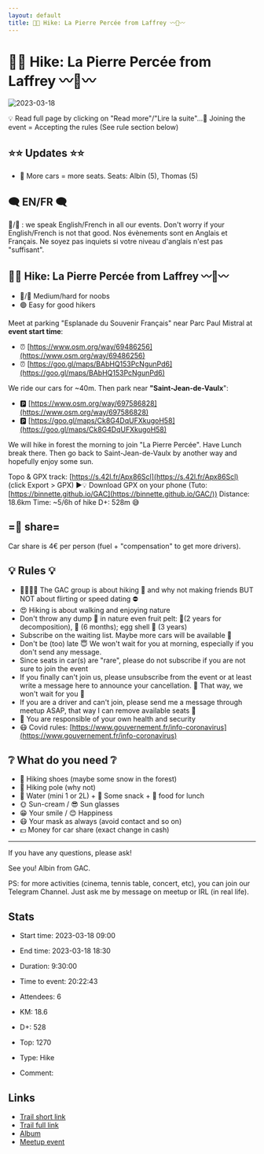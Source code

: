 ```yaml
---
layout: default
title: 🥾🔵 Hike: La Pierre Percée from Laffrey 〰🌲〰
---
```


# 🥾🔵 Hike: La Pierre Percée from Laffrey 〰🌲〰

![2023-03-18](/Stats/img/orig/2023-03-18.jpg)

💡 Read full page by clicking on "Read more"/"Lire la suite"...💜
Joining the event = Accepting the rules (See rule section below)

## ⭐⭐ Updates ⭐⭐

* 📅 More cars = more seats. Seats: Albin (5), Thomas (5)

## 🗨️ EN/FR 🗨️
🦅/🐓 : we speak English/French in all our events. Don't worry if your English/French is not that good. Nos évènements sont en Anglais et Français. Ne soyez pas inquiets si votre niveau d'anglais n'est pas "suffisant".

## 🥾🔵 Hike: La Pierre Percée from Laffrey 〰🌲〰

* 🔵/🔴 Medium/hard for noobs
* 🟢 Easy for good hikers

Meet at parking "Esplanade du Souvenir Français" near Parc Paul Mistral at **event start time**:

* ⏰ [https://www.osm.org/way/69486256](https://www.osm.org/way/69486256)
* ⏰ [https://goo.gl/maps/BAbHQ153PcNgunPd6](https://goo.gl/maps/BAbHQ153PcNgunPd6)

We ride our cars for \~40m. Then park near **"Saint-Jean-de-Vaulx**":

* 🅿️ [https://www.osm.org/way/697586828](https://www.osm.org/way/697586828)
* 🅿️ [https://goo.gl/maps/Ck8G4DqUFXkugoH58](https://goo.gl/maps/Ck8G4DqUFXkugoH58)

We will hike in forest the morning to join "La Pierre Percée". Have Lunch break there. Then go back to Saint-Jean-de-Vaulx by another way and hopefully enjoy some sun.

Topo & GPX track: [https://s.42l.fr/Apx86Scl](https://s.42l.fr/Apx86Scl) (click Export > GPX)
▶💡 Download GPX on your phone (Tuto: [https://binnette.github.io/GAC](https://binnette.github.io/GAC/))
Distance: 18.6km
Time: \~5/6h of hike
D+: 528m 😅

## =🚗 share=
Car share is 4€ per person (fuel + "compensation" to get more drivers).

## 💡 Rules 💡

* 🚶‍♀️🚶‍♂️ The GAC group is about hiking 🥾 and why not making friends BUT NOT about flirting or speed dating ⛔
* 😍 Hiking is about walking and enjoying nature
* Don't throw any dump 🚮 in nature even fruit pelt: 🍌(2 years for decomposition), 🍊 (6 months); egg shell 🥚 (3 years)
* Subscribe on the waiting list. Maybe more cars will be available 🚗
* Don't be (too) late 😇 We won't wait for you at morning, especially if you don't send any message.
* Since seats in car(s) are "rare", please do not subscribe if you are not sure to join the event
* If you finally can't join us, please unsubscribe from the event or at least write a message here to announce your cancellation. 💜 That way, we won't wait for you 💜
* If you are a driver and can't join, please send me a message through meetup ASAP, that way I can remove available seats 🚗
* 💟 You are responsible of your own health and security
* 😷 Covid rules: [https://www.gouvernement.fr/info-coronavirus](https://www.gouvernement.fr/info-coronavirus)

## ❔ What do you need ❔

* 🥾 Hiking shoes (maybe some snow in the forest)
* 🥢 Hiking pole (why not)
* 🧃 Water (mini 1 or 2L) + 🍫 Some snack + 🥗 food for lunch
* 🌞 Sun-cream / 😎 Sun glasses
* 😁 Your smile / 😊 Happiness
* 😷 Your mask as always (avoid contact and so on)
* 💵 Money for car share (exact change in cash)

***

If you have any questions, please ask!

See you! Albin from GAC.

PS: for more activities (cinema, tennis table, concert, etc), you can join our Telegram Channel. Just ask me by message on meetup or IRL (in real life).

## Stats

- Start time: 2023-03-18 09:00
- End time: 2023-03-18 18:30
- Duration: 9:30:00
- Time to event: 20:22:43
- Attendees: 6

- KM: 18.6
- D+: 528
- Top: 1270
- Type: Hike
- Comment: 

## Links

- [Trail short link](https://s.42l.fr/Apx86Scl)
- [Trail full link]()
- [Album](https://binnette.github.io/GacImg2023/2023-03-18-🥾🔵-Hike-La-Pierre-Percee-from-Laffrey-〰🌲〰.html)
- [Meetup event](https://www.meetup.com/grenoble-adventure-club-english-french/events/292298651/)
